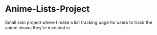 # Anime-Lists-Project
Small solo project where I make a list tracking page for users to track the anime shows they're invested in

